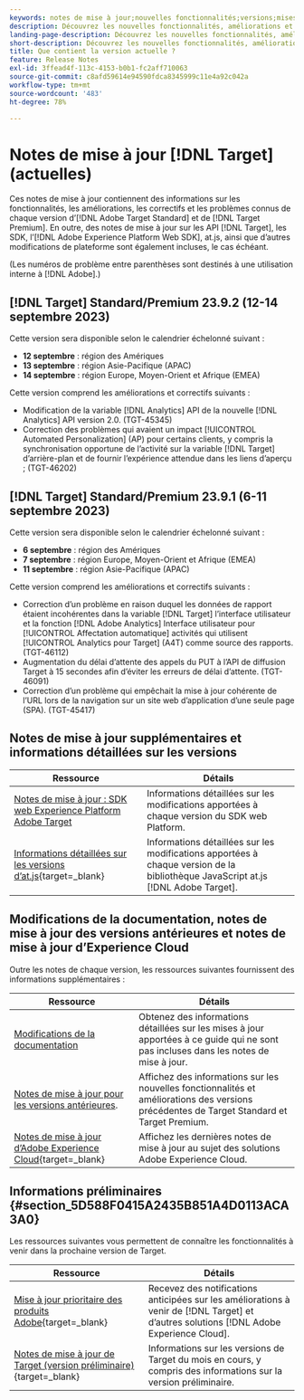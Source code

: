 ```yaml
---
keywords: notes de mise à jour;nouvelles fonctionnalités;versions;mises à jour;mise à jour;version;amélioration;améliorations;correctifs;correctifs de bugs;mises à jour
description: Découvrez les nouvelles fonctionnalités, améliorations et correctifs de la version actuelle dʼ [!DNL Adobe Target], notamment les SDK, les API et les bibliothèques JavaScript.
landing-page-description: Découvrez les nouvelles fonctionnalités, améliorations et correctifs de la version actuelle d’ [!DNL Adobe Target].
short-description: Découvrez les nouvelles fonctionnalités, améliorations et correctifs de la version actuelle d’ [!DNL Adobe Target].
title: Que contient la version actuelle ?
feature: Release Notes
exl-id: 3ffead4f-113c-4153-b0b1-fc2aff710063
source-git-commit: c8afd59614e94590fdca8345999c11e4a92c042a
workflow-type: tm+mt
source-wordcount: '483'
ht-degree: 78%

---
```


# Notes de mise à jour [!DNL Target] (actuelles)

Ces notes de mise à jour contiennent des informations sur les fonctionnalités, les améliorations, les correctifs et les problèmes connus de chaque version d’[!DNL Adobe Target Standard] et de [!DNL Target Premium]. En outre, des notes de mise à jour sur les API [!DNL Target], les SDK, l’[!DNL Adobe Experience Platform Web SDK], at.js, ainsi que d’autres modifications de plateforme sont également incluses, le cas échéant.

(Les numéros de problème entre parenthèses sont destinés à une utilisation interne à [!DNL Adobe].)

## [!DNL Target] Standard/Premium 23.9.2 (12-14 septembre 2023)

Cette version sera disponible selon le calendrier échelonné suivant :

* **12 septembre** : région des Amériques
* **13 septembre** : région Asie-Pacifique (APAC)
* **14 septembre** : région Europe, Moyen-Orient et Afrique (EMEA)

Cette version comprend les améliorations et correctifs suivants :

* Modification de la variable [!DNL Analytics] API de la nouvelle [!DNL Analytics] API version 2.0. (TGT-45345)
* Correction des problèmes qui avaient un impact [!UICONTROL Automated Personalization] (AP) pour certains clients, y compris la synchronisation opportune de l’activité sur la variable [!DNL Target] d’arrière-plan et de fournir l’expérience attendue dans les liens d’aperçu ; (TGT-46202)

## [!DNL Target] Standard/Premium 23.9.1 (6-11 septembre 2023)

Cette version sera disponible selon le calendrier échelonné suivant :

* **6 septembre** : région des Amériques
* **7 septembre** : région Europe, Moyen-Orient et Afrique (EMEA)
* **11 septembre** : région Asie-Pacifique (APAC)

Cette version comprend les améliorations et correctifs suivants :

* Correction d’un problème en raison duquel les données de rapport étaient incohérentes dans la variable [!DNL Target] l’interface utilisateur et la fonction [!DNL Adobe Analytics] Interface utilisateur pour [!UICONTROL Affectation automatique] activités qui utilisent [!UICONTROL Analytics pour Target] (A4T) comme source des rapports. (TGT-46112)
* Augmentation du délai d’attente des appels du PUT à l’API de diffusion Target à 15 secondes afin d’éviter les erreurs de délai d’attente. (TGT-46091)
* Correction d’un problème qui empêchait la mise à jour cohérente de l’URL lors de la navigation sur un site web d’application d’une seule page (SPA). (TGT-45417)

## Notes de mise à jour supplémentaires et informations détaillées sur les versions

| Ressource | Détails |
|--- |--- |
| [Notes de mise à jour : SDK web Experience Platform Adobe Target](https://experienceleague.adobe.com/docs/experience-platform/edge/release-notes.html?lang=fr) | Informations détaillées sur les modifications apportées à chaque version du SDK web Platform. |
| [Informations détaillées sur les versions d’at.js](https://experienceleague.corp.adobe.com/docs/target-dev/developer/client-side/at-js-implementation/target-atjs-versions.html){target=_blank} | Informations détaillées sur les modifications apportées à chaque version de la bibliothèque JavaScript at.js [!DNL Adobe Target]. |

## Modifications de la documentation, notes de mise à jour des versions antérieures et notes de mise à jour d’Experience Cloud

Outre les notes de chaque version, les ressources suivantes fournissent des informations supplémentaires :

| Ressource | Détails |
|--- |--- |
| [Modifications de la documentation](/help/main/r-release-notes/doc-change.md) | Obtenez des informations détaillées sur les mises à jour apportées à ce guide qui ne sont pas incluses dans les notes de mise à jour. |
| [Notes de mise à jour pour les versions antérieures](/help/main/r-release-notes/release-notes-for-previous-releases.md). | Affichez des informations sur les nouvelles fonctionnalités et améliorations des versions précédentes de Target Standard et Target Premium. |
| [Notes de mise à jour d’Adobe Experience Cloud](https://experienceleague.adobe.com/docs/release-notes/experience-cloud/current.html?lang=fr){target=_blank} | Affichez les dernières notes de mise à jour au sujet des solutions Adobe Experience Cloud. |

## Informations préliminaires {#section_5D588F0415A2435B851A4D0113ACA3A0}

Les ressources suivantes vous permettent de connaître les fonctionnalités à venir dans la prochaine version de Target.

| Ressource | Détails |
|--- |--- |
| [Mise à jour prioritaire des produits Adobe](https://www.adobe.com/subscription/priority-product-update.html){target=_blank} | Recevez des notifications anticipées sur les améliorations à venir de [!DNL Target] et d’autres solutions [!DNL Adobe Experience Cloud]. |
| [Notes de mise à jour de Target (version préliminaire)](/help/main/r-release-notes/target-release-notes.md){target=_blank} | Informations sur les versions de Target du mois en cours, y compris des informations sur la version préliminaire. |
